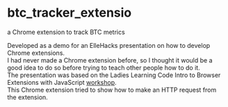 # btc_tracker_extensio
a Chrome extension to track BTC metrics

Developed as a demo for an ElleHacks presentation on how to develop Chrome extensions.  
I had never made a Chrome extension before, so I thought it would be a good idea to do so before trying to teach other people how to do it.  
The presentation was based on the Ladies Learning Code Intro to Browser Extensions with JavaScript [workshop](https://github.com/ladieslearningcode/llc-intro-to-browser-extensions).  
This Chrome extension tried to show how to make an HTTP request from the extension.  
